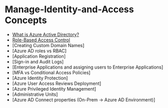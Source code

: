 # Manage-Identity-and-Access Concepts

- [What is Azure Active Directory?](https://github.com/earkevin11/What-is-Azure-Active-Directory-/edit/main/README.md)
- [Role-Based Access Control](https://github.com/earkevin11/RBAC-vs-Azure-AD-Roles/edit/main/README.md)
- [Creating Custom Domain Names]
- [Azure AD roles vs RBAC]
- [Application Registration]
- [Sign-in and Audit Logs]
- [Enterprise Applications and assigning users to Enterprise Applications]
- [MFA vs Conditional Access Policies]
- [Azure Identity Protection]
- [Azure User Access Reviews Deployment]
- [Azure Privileged Identity Management]
- [Administrative Units]
- [Azure AD Connect properties (On-Prem -> Azure AD Environment)]
